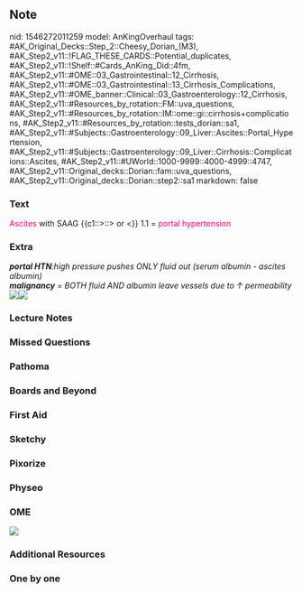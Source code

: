 ## Note
nid: 1546272011259
model: AnKingOverhaul
tags: #AK_Original_Decks::Step_2::Cheesy_Dorian_(M3), #AK_Step2_v11::!FLAG_THESE_CARDS::Potential_duplicates, #AK_Step2_v11::!Shelf::#Cards_AnKing_Did::4fm, #AK_Step2_v11::#OME::03_Gastrointestinal::12_Cirrhosis, #AK_Step2_v11::#OME::03_Gastrointestinal::13_Cirrhosis_Complications, #AK_Step2_v11::#OME_banner::Clinical::03_Gastroenterology::12_Cirrhosis, #AK_Step2_v11::#Resources_by_rotation::FM::uva_questions, #AK_Step2_v11::#Resources_by_rotation::IM::ome::gi::cirrhosis+complications, #AK_Step2_v11::#Resources_by_rotation::tests_dorian::sa1, #AK_Step2_v11::#Subjects::Gastroenterology::09_Liver::Ascites::Portal_Hypertension, #AK_Step2_v11::#Subjects::Gastroenterology::09_Liver::Cirrhosis::Complications::Ascites, #AK_Step2_v11::#UWorld::1000-9999::4000-4999::4747, #AK_Step2_v11::Original_decks::Dorian::fam::uva_questions, #AK_Step2_v11::Original_decks::Dorian::step2::sa1
markdown: false

### Text
<font color="#FC0280">Ascites</font> with SAAG {{c1::>::> or
<}} 1.1 = <font color="#FC0280">portal hypertension</font>

### Extra
<div>
  <i><b>portal HTN</b>:high pressure pushes ONLY fluid out (serum
  albumin - ascites albumin)</i>
</div>
<div>
  <i><b>malignancy</b> = BOTH fluid AND albumin leave vessels due
  to ↑ permeability</i>
</div><i><img src="paste-1635480596643841.jpg"><img src=
"ass.png"></i>

### Lecture Notes


### Missed Questions


### Pathoma


### Boards and Beyond


### First Aid


### Sketchy


### Pixorize


### Physeo


### OME
<div class="ome-widget">
  <a href=
  "https://onlinemeded.org/spa/gastroenterology/cirrhosis/acquire?ref=anki">
  <img src="_OME_AnkiFlashcards_Lesson_4.png"></a>
</div>

### Additional Resources


### One by one

